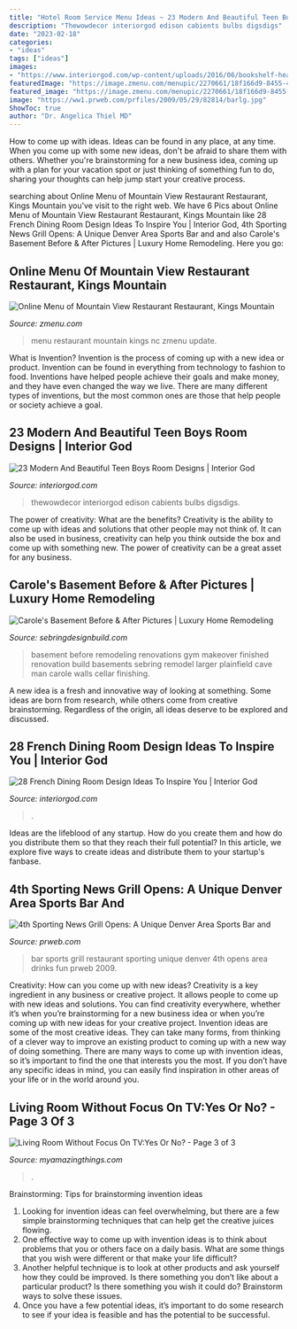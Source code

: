 ```yaml
---
title: "Hotel Room Service Menu Ideas ~ 23 Modern And Beautiful Teen Boys Room Designs"
description: "Thewowdecor interiorgod edison cabients bulbs digsdigs"
date: "2023-02-18"
categories:
- "ideas"
tags: ["ideas"]
images:
- "https://www.interiorgod.com/wp-content/uploads/2016/06/bookshelf-headboard-with-lights.jpg"
featuredImage: "https://image.zmenu.com/menupic/2270661/18f166d9-8455-490a-85a0-987e5d8ff661.jpg"
featured_image: "https://image.zmenu.com/menupic/2270661/18f166d9-8455-490a-85a0-987e5d8ff661.jpg"
image: "https://ww1.prweb.com/prfiles/2009/05/29/82814/barlg.jpg"
ShowToc: true
author: "Dr. Angelica Thiel MD"
---
```



How to come up with ideas.
Ideas can be found in any place, at any time. When you come up with some new ideas, don't be afraid to share them with others. Whether you're brainstorming for a new business idea, coming up with a plan for your vacation spot or just thinking of something fun to do, sharing your thoughts can help jump start your creative process.

	

		
searching about Online Menu of Mountain View Restaurant Restaurant, Kings Mountain you've visit to the right web. We have 6 Pics about Online Menu of Mountain View Restaurant Restaurant, Kings Mountain like 28 French Dining Room Design Ideas To Inspire You | Interior God, 4th Sporting News Grill Opens: A Unique Denver Area Sports Bar and and also Carole&#039;s Basement Before &amp; After Pictures | Luxury Home Remodeling. Here you go:
		
    
## Online Menu Of Mountain View Restaurant Restaurant, Kings Mountain

<img loading=lazy src="https://image.zmenu.com/menupic/2270661/18f166d9-8455-490a-85a0-987e5d8ff661.jpg" onerror="this.onerror=null;this.src='https://tse3.mm.bing.net/th?id=OIP.OjBojLvQ9rWg85qJ3R-12wHaJ4&amp;pid=15.1';" alt="Online Menu of Mountain View Restaurant Restaurant, Kings Mountain">

_Source: zmenu.com_

>menu restaurant mountain kings nc zmenu update. 

	

What is Invention?
Invention is the process of coming up with a new idea or product. Invention can be found in everything from technology to fashion to food. Inventions have helped people achieve their goals and make money, and they have even changed the way we live. There are many different types of inventions, but the most common ones are those that help people or society achieve a goal.

    
## 23 Modern And Beautiful Teen Boys Room Designs | Interior God

<img loading=lazy src="https://www.interiorgod.com/wp-content/uploads/2016/06/bookshelf-headboard-with-lights.jpg" onerror="this.onerror=null;this.src='https://tse2.mm.bing.net/th?id=OIP.qii7L_8huOjiGJ0AgfH1uQHaKG&amp;pid=15.1';" alt="23 Modern And Beautiful Teen Boys Room Designs | Interior God">

_Source: interiorgod.com_

>thewowdecor interiorgod edison cabients bulbs digsdigs. 

	

The power of creativity: What are the benefits?
Creativity is the ability to come up with ideas and solutions that other people may not think of. It can also be used in business, creativity can help you think outside the box and come up with something new. The power of creativity can be a great asset for any business.

    
## Carole&#039;s Basement Before &amp; After Pictures | Luxury Home Remodeling

<img loading=lazy src="https://sebringdesignbuild.com/wp-content/uploads/2015/05/5-Before-and-after-basement-remodeling-plainfield_Sebring-Services.jpg" onerror="this.onerror=null;this.src='https://tse1.mm.bing.net/th?id=OIP.dzRRpL-tfx1fyT1hn3PjLwHaJ3&amp;pid=15.1';" alt="Carole&#039;s Basement Before &amp; After Pictures | Luxury Home Remodeling">

_Source: sebringdesignbuild.com_

>basement before remodeling renovations gym makeover finished renovation build basements sebring remodel larger plainfield cave man carole walls cellar finishing. 

	

A new idea is a fresh and innovative way of looking at something. Some ideas are born from research, while others come from creative brainstorming. Regardless of the origin, all ideas deserve to be explored and discussed.

    
## 28 French Dining Room Design Ideas To Inspire You | Interior God

<img loading=lazy src="https://interiorgod.com/wp-content/uploads/2016/10/Dining-Room-French-Country-Ideas.jpg" onerror="this.onerror=null;this.src='https://tse4.mm.bing.net/th?id=OIP.k2gT5BF65-ndwL_uoqH9wAHaJ4&amp;pid=15.1';" alt="28 French Dining Room Design Ideas To Inspire You | Interior God">

_Source: interiorgod.com_

>. 

	

Ideas are the lifeblood of any startup. How do you create them and how do you distribute them so that they reach their full potential? In this article, we explore five ways to create ideas and distribute them to your startup's fanbase.

    
## 4th Sporting News Grill Opens: A Unique Denver Area Sports Bar And

<img loading=lazy src="https://ww1.prweb.com/prfiles/2009/05/29/82814/barlg.jpg" onerror="this.onerror=null;this.src='https://tse4.mm.bing.net/th?id=OIP.-tIgaIQKuXE6vE0vJpNIxAHaE8&amp;pid=15.1';" alt="4th Sporting News Grill Opens: A Unique Denver Area Sports Bar and">

_Source: prweb.com_

>bar sports grill restaurant sporting unique denver 4th opens area drinks fun prweb 2009. 

	

Creativity: How can you come up with new ideas?
Creativity is a key ingredient in any business or creative project. It allows people to come up with new ideas and solutions. You can find creativity everywhere, whether it’s when you’re brainstorming for a new business idea or when you’re coming up with new ideas for your creative project.
Invention ideas are some of the most creative ideas. They can take many forms, from thinking of a clever way to improve an existing product to coming up with a new way of doing something. There are many ways to come up with invention ideas, so it’s important to find the one that interests you the most. If you don’t have any specific ideas in mind, you can easily find inspiration in other areas of your life or in the world around you.

    
## Living Room Without Focus On TV:Yes Or No? - Page 3 Of 3

<img loading=lazy src="https://myamazingthings.com/wp-content/uploads/2018/04/living-room-14-.jpg" onerror="this.onerror=null;this.src='https://tse2.mm.bing.net/th?id=OIP.iZ2WikOSXoh9oPmsyJYdAgHaE8&amp;pid=15.1';" alt="Living Room Without Focus On TV:Yes Or No? - Page 3 of 3">

_Source: myamazingthings.com_

>. 

	

Brainstorming: Tips for brainstorming invention ideas
1. Looking for invention ideas can feel overwhelming, but there are a few simple brainstorming techniques that can help get the creative juices flowing.
2. One effective way to come up with invention ideas is to think about problems that you or others face on a daily basis. What are some things that you wish were different or that make your life difficult?
3. Another helpful technique is to look at other products and ask yourself how they could be improved. Is there something you don’t like about a particular product? Is there something you wish it could do? Brainstorm ways to solve these issues.
4. Once you have a few potential ideas, it’s important to do some research to see if your idea is feasible and has the potential to be successful.

